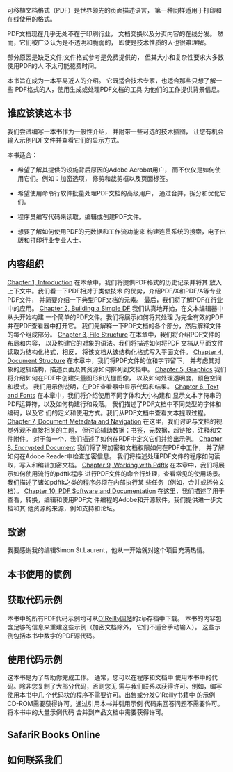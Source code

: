 可移植文档格式（PDF）是世界领先的页面描述语言，
第一种同样适用于打印和在线使用的格式。

PDF文档现在几乎无处不在于印刷行业，
文档交换以及分页内容的在线分发。 
然而，它们被广泛认为是不透明和脆弱的，
即使是技术性质的人也很难理解。

部分原因是缺乏文件;文件格式参考是免费提供的，
但其大小和复杂性要求大多数使用PDF的人
不太可能花费时间。

本书旨在成为一本平易近人的介绍。 
它既适合技术专家，也适合那些只想了解一些
PDF格式的人，使用生成或处理PDF文档的工具
为他们的工作提供背景信息。

## 谁应该读这本书
我们尝试编写一本书作为一般性介绍，
并附带一些可选的技术插图，
让您有机会输入示例PDF文件并查看它们的显示方式。

本书适合：
* 希望了解其提供的设施背后原因的Adobe Acrobat用户，
而不仅仅是如何使用它们。例如：加密选项，
修剪和裁剪框以及页面标签。

* 希望使用命令行软件批量处理PDF文档的高级用户，
通过合并，拆分和优化它们。

* 程序员编写代码来读取，编辑或创建PDF文件。
* 想要了解如何使用PDF的元数据和工作流功能来
构建连贯系统的搜索，电子出版和打印行业专业人士。

## 内容组织
[Chapter 1, Introduction](./chapter1.md)
在本章中，我们将提供PDF格式的历史记录并将其
放入上下文中。我们看一下PDF相对于类似技术
的优势，介绍PDF/X和PDF/A等专业PDF文件，
并简要介绍一下典型PDF文档的元素。
最后，我们将了解PDF在行业中的应用。
[Chapter 2, Building a Simple DF](./chapter2.md)
我们认真地开始，在文本编辑器中从头开始构建
一个简单的PDF文件。我们将展示如何将其处理
为完全有效的PDF并在PDF查看器中打开它。
我们先解释一下PDF文档的各个部分，然后解释文件的每个组成部分。
[Chapter 3, File Structure](./chapter3.md)
在本章中，我们将介绍PDF文件的布局和内容，
以及构建它的对象的语法。我们将描述如何将PDF
文档从平面文件读取为结构化格式，相反，
将该文档从该结构化格式写入平面文件。
[Chapter 4, Document Structure](./chapter4.md)
在本章中，我们将PDF文件的位和字节留下，
并考虑其对象的逻辑结构，描述页面及其资源如何排列到文档中。
[Chapter 5, Graphics](./chapter5.md)
我们将介绍如何在PDF中创建矢量图形和光栅图像，
以及如何处理透明度，颜色空间和模式。
我们用示例说明，在PDF查看器中显示代码和结果。
[Chapter 6, Text and Fonts](./chapter6.md)
在本章中，我们将介绍使用不同字体和大小构建和
显示文本字符串的PDF运算符，以及如何构建行和段落。
我们描述了PDF文档中不同类型的字体和编码，以及它
们的定义和使用方式。我们从PDF文档中查看文本提取过程。
[Chapter 7, Document Metadata and Navigation](./chapter7.md)
在这里，我们讨论与文档的视觉外观不直接相关的主题，
但讨论辅助数据：书签，元数据，超链接，注释和文件附件。
对于每一个，我们描述了如何在PDF中定义它们并给出示例。
[Chapter 8, Encrypted Document](./chapter8.md)
我们将了解加密和文档权限如何在PDF中工作，
并了解如何在Adobe Reader中检查加密信息。
我们将描述处理PDF文件的程序如何读取，写入和编辑加密文档。
[Chapter 9, Working with Pdftk](./chapter9.md)
在本章中，我们将展示如何使用流行的pdftk程序
进行PDF文件的命令行处理，查看常见的使用场景。
我们描述了诸如pdftk之类的程序必须在内部执行某
些任务（例如，合并或拆分文档）。
[Chapter 10, PDF Software and Documentation](./chapter10.md)
在这里，我们描述了用于查看，转换，编辑和使用PDF文
件编程的Adobe和开源软件。我们提供进一步文档和其
他资源的来源，例如支持和论坛。

## 致谢
我要感谢我的编辑Simon St.Laurent，他从一开始就对这个项目充满热情。

## 本书使用的惯例
## 获取代码示例
本书中的所有PDF代码示例均可从[O'Reilly网站](http://oreilly.com/catalog/0636920021483)的zip存档中下载。
本书的内容包含足够的信息来重建这些示例（加密文档除外，
它们不适合手动输入）。
这些示例包括本书中数字的PDF源代码。

## 使用代码示例
这本书是为了帮助你完成工作。 通常，您可以在程序和文档中
使用本书中的代码。除非您复制了大部分代码，否则您无
需与我们联系以获得许可。例如，编写使用本书中几
个代码块的程序不需要许可。出售或分发O'Reilly书籍中
的示例CD-ROM需要获得许可。通过引用本书并引用示例
代码来回答问题不需要许可。将本书中的大量示例代码
合并到产品文档中需要获得许可。


## SafariR Books Online
## 如何联系我们